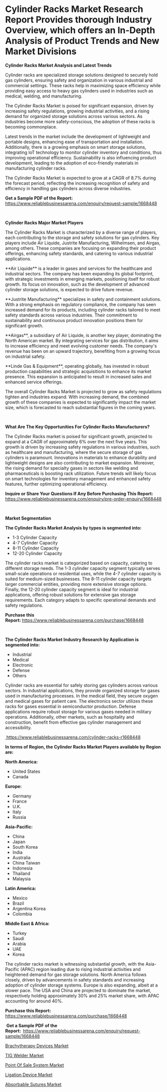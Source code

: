 <p><h1>Cylinder Racks Market Research Report Provides thorough Industry Overview, which offers an In-Depth Analysis of Product Trends and New Market Divisions</h1></p><p><strong>Cylinder Racks Market Analysis and Latest Trends</strong></p>
<p><p>Cylinder racks are specialized storage solutions designed to securely hold gas cylinders, ensuring safety and organization in various industrial and commercial settings. These racks help in maximizing space efficiency while providing easy access to heavy gas cylinders used in industries such as medical, welding, and manufacturing. </p><p>The Cylinder Racks Market is poised for significant expansion, driven by increasing safety regulations, growing industrial activities, and a rising demand for organized storage solutions across various sectors. As industries become more safety-conscious, the adoption of these racks is becoming commonplace. </p><p>Latest trends in the market include the development of lightweight and portable designs, enhancing ease of transportation and installation. Additionally, there is a growing emphasis on smart storage solutions, integrating IoT technology to monitor cylinder inventory and conditions, thus improving operational efficiency. Sustainability is also influencing product development, leading to the adoption of eco-friendly materials in manufacturing cylinder racks.</p><p>The Cylinder Racks Market is expected to grow at a CAGR of 8.7% during the forecast period, reflecting the increasing recognition of safety and efficiency in handling gas cylinders across diverse industries.</p></p>
<p><strong>Get a Sample PDF of the Report:&nbsp;</strong> <a href="https://www.reliablebusinessarena.com/enquiry/request-sample/1668448?utm_campaign=2195&utm_medium=2&utm_source=Github&utm_content=ia&utm_term=10042025&utm_id=cylinder-racks">https://www.reliablebusinessarena.com/enquiry/request-sample/1668448</a></p>
<p>&nbsp;</p>
<p><strong>Cylinder Racks Major Market Players</strong></p>
<p><p>The Cylinder Racks Market is characterized by a diverse range of players, each contributing to the storage and safety solutions for gas cylinders. Key players include Air Liquide, Justrite Manufacturing, Wilhelmsen, and Airgas, among others. These companies are focusing on expanding their product offerings, enhancing safety standards, and catering to various industrial applications.</p><p>**Air Liquide** is a leader in gases and services for the healthcare and industrial sectors. The company has been expanding its global footprint, with strategic investments in emerging markets, positioning itself for robust growth. Its focus on innovation, such as the development of advanced cylinder storage solutions, is expected to drive future revenue.</p><p>**Justrite Manufacturing** specializes in safety and containment solutions. With a strong emphasis on regulatory compliance, the company has seen increased demand for its products, including cylinder racks tailored to meet safety standards across various industries. Their commitment to sustainability and continuous product innovation positions them for significant growth.</p><p>**Airgas**, a subsidiary of Air Liquide, is another key player, dominating the North American market. By integrating services for gas distribution, it aims to increase efficiency and meet evolving customer needs. The company's revenue has been on an upward trajectory, benefiting from a growing focus on industrial safety.</p><p>**Linde Gas & Equipment**, operating globally, has invested in robust production capabilities and strategic acquisitions to enhance its market presence. This expansion is anticipated to result in increased sales and enhanced service offerings.</p><p>The overall Cylinder Racks Market is projected to grow as safety regulations tighten and industries expand. With increasing demand, the combined growth of these companies is expected to significantly impact the market size, which is forecasted to reach substantial figures in the coming years.</p></p>
<p>&nbsp;</p>
<p><strong>What Are The Key Opportunities For Cylinder Racks Manufacturers?</strong></p>
<p><p>The Cylinder Racks market is poised for significant growth, projected to expand at a CAGR of approximately 6% over the next five years. This growth is driven by increasing safety regulations in various industries, such as healthcare and manufacturing, where the secure storage of gas cylinders is paramount. Innovations in materials to enhance durability and lightweight designs are also contributing to market expansion. Moreover, the rising demand for specialty gases in sectors like welding and pharmaceuticals is boosting rack utilization. Future trends will likely focus on smart technologies for inventory management and enhanced safety features, further optimizing operational efficiency.</p></p>
<p><strong>Inquire or Share Your Questions If Any Before Purchasing This Report:</strong> <a href="https://www.reliablebusinessarena.com/enquiry/pre-order-enquiry/1668448?utm_campaign=2195&utm_medium=2&utm_source=Github&utm_content=ia&utm_term=10042025&utm_id=cylinder-racks">https://www.reliablebusinessarena.com/enquiry/pre-order-enquiry/1668448</a></p>
<p>&nbsp;</p>
<p><strong>Market Segmentation</strong></p>
<p><strong>The Cylinder Racks Market Analysis by types is segmented into:</strong></p>
<p><ul><li>1-3 Cylinder Capacity</li><li>4-7 Cylinder Capacity</li><li>8-11 Cylinder Capacity</li><li>12-20 Cylinder Capacity</li></ul></p>
<p><p>The cylinder racks market is categorized based on capacity, catering to different storage needs. The 1-3 cylinder capacity segment typically serves small-scale operations or residential uses, while the 4-7 cylinder capacity is suited for medium-sized businesses. The 8-11 cylinder capacity targets larger commercial entities, providing more extensive storage options. Finally, the 12-20 cylinder capacity segment is ideal for industrial applications, offering robust solutions for extensive gas storage requirements. Each category adapts to specific operational demands and safety regulations.</p></p>
<p><strong>Purchase this Report:&nbsp;</strong><a href="https://www.reliablebusinessarena.com/purchase/1668448?utm_campaign=2195&utm_medium=2&utm_source=Github&utm_content=ia&utm_term=10042025&utm_id=cylinder-racks">https://www.reliablebusinessarena.com/purchase/1668448</a></p>
<p>&nbsp;</p>
<p><strong>The Cylinder Racks Market Industry Research by Application is segmented into:</strong></p>
<p><ul><li>Industrial</li><li>Medical</li><li>Electronic</li><li>Defense</li><li>Others</li></ul></p>
<p><p>Cylinder racks are essential for safely storing gas cylinders across various sectors. In industrial applications, they provide organized storage for gases used in manufacturing processes. In the medical field, they secure oxygen and medical gases for patient care. The electronics sector utilizes these racks for gases essential in semiconductor production. Defense applications require robust storage for various gases needed in military operations. Additionally, other markets, such as hospitality and construction, benefit from effective gas cylinder management and accessibility.</p></p>
<p><a href="https://www.reliablebusinessarena.com/cylinder-racks-r1668448?utm_campaign=2195&utm_medium=2&utm_source=Github&utm_content=ia&utm_term=10042025&utm_id=cylinder-racks">&nbsp;https://www.reliablebusinessarena.com/cylinder-racks-r1668448</a></p>
<p><strong>In terms of Region, the Cylinder Racks Market Players available by Region are:</strong></p>
<p>
    <p> <strong> North America: </strong>
        <ul>
            <li>United States</li>
            <li>Canada</li>
        </ul>
        </p> 
    <p> <strong> Europe: </strong>
        <ul>
            <li>Germany</li>
            <li>France</li>
            <li>U.K.</li>
            <li>Italy</li>
            <li>Russia</li>
        </ul>
        </p> 
    <p> <strong> Asia-Pacific: </strong>
        <ul>
            <li>China</li>
            <li>Japan</li>
            <li>South Korea</li>
            <li>India</li>
            <li>Australia</li>
            <li>China Taiwan</li>
            <li>Indonesia</li>
            <li>Thailand</li>
            <li>Malaysia</li>
        </ul>
        </p> 
    <p> <strong> Latin America: </strong>
        <ul>
            <li>Mexico</li>
            <li>Brazil</li>
            <li>Argentina Korea</li>
            <li>Colombia</li>
        </ul>
        </p> 
    <p> <strong> Middle East & Africa: </strong>
        <ul>
            <li>Turkey</li>
            <li>Saudi</li>
            <li>Arabia</li>
            <li>UAE</li>
            <li>Korea</li>
        </ul>
    </p>
    </p>
<p><p>The cylinder racks market is witnessing substantial growth, with the Asia-Pacific (APAC) region leading due to rising industrial activities and heightened demand for gas storage solutions. North America follows closely, driven by advancements in safety standards and increasing adoption of cylinder storage systems. Europe is also expanding, albeit at a slower pace. The USA and China are projected to dominate the market, respectively holding approximately 30% and 25% market share, with APAC accounting for around 40%.</p></p>
<p><strong>Purchase this Report: </strong><a href="https://www.reliablebusinessarena.com/purchase/1668448?utm_campaign=2195&utm_medium=2&utm_source=Github&utm_content=ia&utm_term=10042025&utm_id=cylinder-racks">https://www.reliablebusinessarena.com/purchase/1668448</a></p>
<p>&nbsp;<strong>Get a Sample PDF of the Report:&nbsp;&nbsp;</strong><a href="https://www.reliablebusinessarena.com/enquiry/request-sample/1668448?utm_campaign=2195&utm_medium=2&utm_source=Github&utm_content=ia&utm_term=10042025&utm_id=cylinder-racks">https://www.reliablebusinessarena.com/enquiry/request-sample/1668448</a></p>
<p><strong></strong></p>
<p><p><a href="https://www.linkedin.com/pulse/brachytherapy-devices-market-overview-size-value-share-hiqrf?utm_campaign=2195&utm_medium=2&utm_source=Github&utm_content=ia&utm_term=10042025&utm_id=cylinder-racks">Brachytherapy Devices Market</a></p><p><a href="https://github.com/owaysusing/Market-Research-Report-List-1/blob/main/tig-welder-market.md?utm_campaign=2195&utm_medium=2&utm_source=Github&utm_content=ia&utm_term=10042025&utm_id=cylinder-racks">TIG Welder Market</a></p><p><a href="https://github.com/aijazdeitzbq/Market-Research-Report-List-1/blob/main/point-of-sale-system-market.md?utm_campaign=2195&utm_medium=2&utm_source=Github&utm_content=ia&utm_term=10042025&utm_id=cylinder-racks">Point Of Sale System Market</a></p><p><a href="https://www.linkedin.com/pulse/navigating-global-ligation-device-market-landscape-trends-forecasts-syksf?utm_campaign=2195&utm_medium=2&utm_source=Github&utm_content=ia&utm_term=10042025&utm_id=cylinder-racks">Ligation Device Market</a></p><p><a href="https://www.linkedin.com/pulse/sales-channel-penetration-analysis-absorbable-sutures-market-he8wf?utm_campaign=2195&utm_medium=2&utm_source=Github&utm_content=ia&utm_term=10042025&utm_id=cylinder-racks">Absorbable Sutures Market</a></p></p>